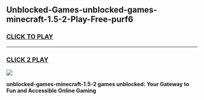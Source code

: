 
## Unblocked-Games-unblocked-games-minecraft-1.5-2-Play-Free-purf6
<h3>
<a href="https://premium76.site?title=unblocked-games-minecraft-1.5-2&ref=24M">CLICK TO PLAY</a></h3>
<hr>

<h3>
<a href="https://premium76.site?title=unblocked-games-minecraft-1.5-2&ref=24M">CLICK 2 PLAY</a>
  
</h3>

<a href="https://premium76.site?title=unblocked-games-minecraft-1.5-2&ref=24M"><img src="https://clearcache.store/games.png"></a>


**unblocked-games-minecraft-1.5-2 games unblocked: Your Gateway to Fun and Accessible Online Gaming**
